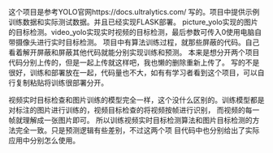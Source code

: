 这个项目是参考YOLO官网https://docs.ultralytics.com/ 写的。项目中提供示例训练数据和实际测试数据。并且已经实现FLASK部署。
picture_yolo实现的图片的目标检测。video_yolo实现实时视频的目标检测，最后参数可传入0使用电脑自带摄像头进行实时目标检测。
项目中有算法训练过程，就那些屏蔽的代码。自己看着解开屏蔽和屏蔽其他代码就能分别实现训练和预测。
本来是想分开两个项目代码分别上传的，但是一起上传就这样吧，我也懒的删除重新上传了。
写的不是很好，训练和部署放在一起，代码量也不大，如有有学习者看到这个项目，可以自行复制粘贴将训练很部署分开。


视频实时目标检查和图片训练的模型完全一样，这个没什么区别的。训练模型都是对标注的图片进行训练的，视频目标检查的将视频按帧进行识别，
而视频的每一帧就理解成一张图片即可。 所以训练视频实时目标检测算法和图片目标检测的方法完全一致。只是预测逻辑有些差别，不过这两个项
目代码中也分别给出了实际应用中分别怎么使用。
